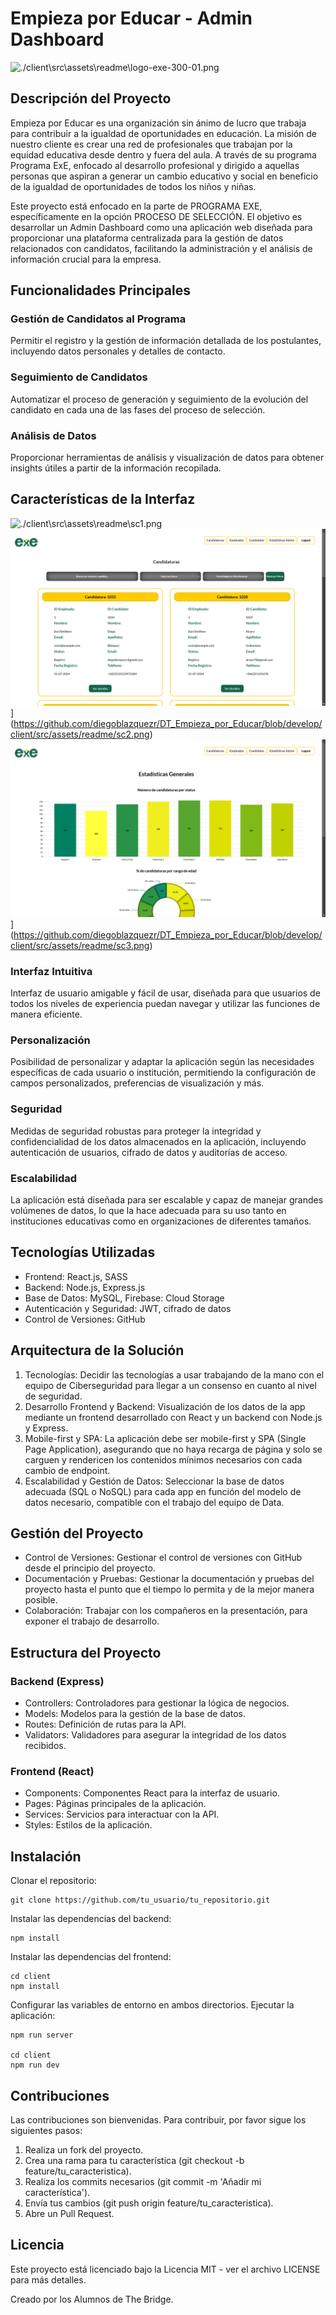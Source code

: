 # Empieza por Educar - Admin Dashboard
![./client\src\assets\readme\logo-exe-300-01.png](https://github.com/diegoblazquezr/DT_Empieza_por_Educar/blob/develop/client/src/assets/readme/logo-exe-300-01.png)
## Descripción del Proyecto
Empieza por Educar es una organización sin ánimo de lucro que trabaja para contribuir a la igualdad de oportunidades en educación. La misión de nuestro cliente es crear una red de profesionales que trabajan por la equidad educativa desde dentro y fuera del aula. A través de su programa Programa ExE, enfocado al desarrollo profesional y dirigido a aquellas personas que aspiran a generar un cambio educativo y social en beneficio de la igualdad de oportunidades de todos los niños y niñas.

Este proyecto está enfocado en la parte de PROGRAMA EXE, específicamente en la opción PROCESO DE SELECCIÓN. El objetivo es desarrollar un Admin Dashboard como una aplicación web diseñada para proporcionar una plataforma centralizada para la gestión de datos relacionados con candidatos, facilitando la administración y el análisis de información crucial para la empresa.
## Funcionalidades Principales
### Gestión de Candidatos al Programa
Permitir el registro y la gestión de información detallada de los postulantes, incluyendo datos personales y detalles de contacto.
### Seguimiento de Candidatos
Automatizar el proceso de generación y seguimiento de la evolución del candidato en cada una de las fases del proceso de selección.
### Análisis de Datos
Proporcionar herramientas de análisis y visualización de datos para obtener insights útiles a partir de la información recopilada. 
## Características de la Interfaz
![./client\src\assets\readme\sc1.png](https://github.com/diegoblazquezr/DT_Empieza_por_Educar/blob/develop/client/src/assets/readme/sc1.png)
![sc2](client\src\assets\readme\sc2.png)](https://github.com/diegoblazquezr/DT_Empieza_por_Educar/blob/develop/client/src/assets/readme/sc2.png)
![sc3](client\src\assets\readme\sc3.png)](https://github.com/diegoblazquezr/DT_Empieza_por_Educar/blob/develop/client/src/assets/readme/sc3.png)
### Interfaz Intuitiva
Interfaz de usuario amigable y fácil de usar, diseñada para que usuarios de todos los niveles de experiencia puedan navegar y utilizar las funciones de manera eficiente.
### Personalización
Posibilidad de personalizar y adaptar la aplicación según las necesidades específicas de cada usuario o institución, permitiendo la configuración de campos personalizados, preferencias de visualización y más.
### Seguridad
Medidas de seguridad robustas para proteger la integridad y confidencialidad de los datos almacenados en la aplicación, incluyendo autenticación de usuarios, cifrado de datos y auditorías de acceso.
### Escalabilidad
La aplicación está diseñada para ser escalable y capaz de manejar grandes volúmenes de datos, lo que la hace adecuada para su uso tanto en instituciones educativas como en organizaciones de diferentes tamaños.
## Tecnologías Utilizadas
- Frontend: React.js, SASS
- Backend: Node.js, Express.js
- Base de Datos: MySQL, Firebase: Cloud Storage
- Autenticación y Seguridad: JWT, cifrado de datos
- Control de Versiones: GitHub
## Arquitectura de la Solución
1. Tecnologías: Decidir las tecnologías a usar trabajando de la mano con el equipo de Ciberseguridad para llegar a un consenso en cuanto al nivel de seguridad.
2. Desarrollo Frontend y Backend: Visualización de los datos de la app mediante un frontend desarrollado con React y un backend con Node.js y Express.
3. Mobile-first y SPA: La aplicación debe ser mobile-first y SPA (Single Page Application), asegurando que no haya recarga de página y solo se carguen y rendericen los contenidos mínimos necesarios con cada cambio de endpoint.
4. Escalabilidad y Gestión de Datos: Seleccionar la base de datos adecuada (SQL o NoSQL) para cada app en función del modelo de datos necesario, compatible con el trabajo del equipo de Data.

## Gestión del Proyecto
- Control de Versiones: Gestionar el control de versiones con GitHub desde el principio del proyecto.
- Documentación y Pruebas: Gestionar la documentación y pruebas del proyecto hasta el punto que el tiempo lo permita y de la mejor manera posible.
- Colaboración: Trabajar con los compañeros en la presentación, para exponer el trabajo de desarrollo.
## Estructura del Proyecto
### Backend (Express)
- Controllers: Controladores para gestionar la lógica de negocios.
- Models: Modelos para la gestión de la base de datos.
- Routes: Definición de rutas para la API.
- Validators: Validadores para asegurar la integridad de los datos recibidos.
### Frontend (React)
- Components: Componentes React para la interfaz de usuario.
- Pages: Páginas principales de la aplicación.
- Services: Servicios para interactuar con la API.
- Styles: Estilos de la aplicación.


## Instalación
Clonar el repositorio:

```
git clone https://github.com/tu_usuario/tu_repositorio.git

``` 

Instalar las dependencias del backend:

```
npm install
```

Instalar las dependencias del frontend:
```
cd client
npm install
```

Configurar las variables de entorno en ambos directorios.
Ejecutar la aplicación:
```
npm run server

cd client
npm run dev
```

## Contribuciones
Las contribuciones son bienvenidas. Para contribuir, por favor sigue los siguientes pasos:
1. Realiza un fork del proyecto.
2. Crea una rama para tu característica (git checkout -b feature/tu_caracteristica).
3. Realiza los commits necesarios (git commit -m 'Añadir mi característica').
4. Envía tus cambios (git push origin feature/tu_caracteristica).
5. Abre un Pull Request.
## Licencia
Este proyecto está licenciado bajo la Licencia MIT - ver el archivo LICENSE para más detalles.

Creado por los Alumnos de The Bridge.
